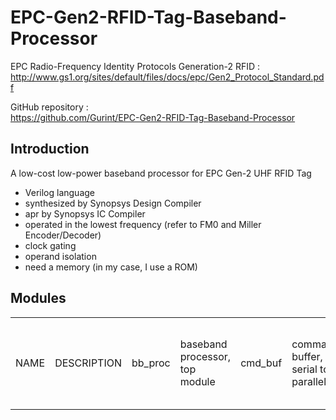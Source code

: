 # EPC-Gen2-RFID-Tag-Baseband-Processor
EPC Radio-Frequency Identity Protocols Generation-2 RFID :  
http://www.gs1.org/sites/default/files/docs/epc/Gen2_Protocol_Standard.pdf

GitHub repository :  
https://github.com/Gurint/EPC-Gen2-RFID-Tag-Baseband-Processor

## Introduction
A low-cost low-power baseband processor for EPC Gen-2 UHF RFID Tag
- Verilog language
- synthesized by Synopsys Design Compiler 
- apr by Synopsys IC Compiler
- operated in the lowest frequency (refer to FM0 and Miller Encoder/Decoder)
- clock gating
- operand isolation
- need a memory (in my case, I use a ROM)

## Modules  
<table>
  <tr>
    <td>NAME</td> <td>DESCRIPTION</td>
    <td>bb_proc</td> <td>baseband processor, top module</td> 
    <td>cmd_buf</td> <td>command buffer, serial to parallel</td> 
    <td>cmd_proc</td> <td>command processor, processes received commands</td> 
    <td>crc16</td> <td>CRC-16 encoder/decoder</td> 
    <td>crc5</td> <td>CRC-5 encoder/decoder</td> 
    <td>crg</td> <td>clock/reset generator, timing control</td>
    <td>fm0_enc</td> <td>FM0 Encoder, operates in the lowest freq.</td>
    <td>frmgen</td> <td>frame generator, generates preamble, backscattered data, end-of-signaling</td>
    <td>fs_detector</td> <td>frame-sync detector</td>
    <td>mem_if</td> <td>memory interface</td>
    <td>miller_enc</td> <td>Miller encoder, operates in the lowest freq.</td>
    <td>prng</td> <td>16-bit Pseudorandom number generator</td>
    <td>rx</td> <td>Receive</td>
    <td>two_dff_sync</td> <td>Synchronizer, synchronizes signals from clock domain A to B</td>
    <td>tx</td> <td>Transmit</td>
  </tr>
</table>
